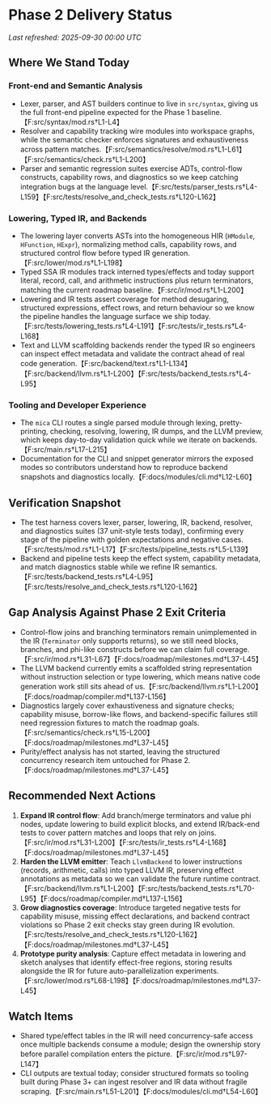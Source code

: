 # Phase 2 Delivery Status

_Last refreshed: 2025-09-30 00:00 UTC_

## Where We Stand Today

### Front-end and Semantic Analysis
- Lexer, parser, and AST builders continue to live in `src/syntax`, giving us the full front-end pipeline expected for the Phase 1 baseline.【F:src/syntax/mod.rs†L1-L4】
- Resolver and capability tracking wire modules into workspace graphs, while the semantic checker enforces signatures and exhaustiveness across pattern matches.【F:src/semantics/resolve/mod.rs†L1-L61】【F:src/semantics/check.rs†L1-L200】
- Parser and semantic regression suites exercise ADTs, control-flow constructs, capability rows, and diagnostics so we keep catching integration bugs at the language level.【F:src/tests/parser_tests.rs†L4-L159】【F:src/tests/resolve_and_check_tests.rs†L120-L162】

### Lowering, Typed IR, and Backends
- The lowering layer converts ASTs into the homogeneous HIR (`HModule`, `HFunction`, `HExpr`), normalizing method calls, capability rows, and structured control flow before typed IR generation.【F:src/lower/mod.rs†L1-L198】
- Typed SSA IR modules track interned types/effects and today support literal, record, call, and arithmetic instructions plus return terminators, matching the current roadmap baseline.【F:src/ir/mod.rs†L1-L200】
- Lowering and IR tests assert coverage for method desugaring, structured expressions, effect rows, and return behaviour so we know the pipeline handles the language surface we ship today.【F:src/tests/lowering_tests.rs†L4-L191】【F:src/tests/ir_tests.rs†L4-L168】
- Text and LLVM scaffolding backends render the typed IR so engineers can inspect effect metadata and validate the contract ahead of real code generation.【F:src/backend/text.rs†L1-L134】【F:src/backend/llvm.rs†L1-L200】【F:src/tests/backend_tests.rs†L4-L95】

### Tooling and Developer Experience
- The `mica` CLI routes a single parsed module through lexing, pretty-printing, checking, resolving, lowering, IR dumps, and the LLVM preview, which keeps day-to-day validation quick while we iterate on backends.【F:src/main.rs†L17-L215】
- Documentation for the CLI and snippet generator mirrors the exposed modes so contributors understand how to reproduce backend snapshots and diagnostics locally.【F:docs/modules/cli.md†L12-L60】

## Verification Snapshot
- The test harness covers lexer, parser, lowering, IR, backend, resolver, and diagnostics suites (37 unit-style tests today), confirming every stage of the pipeline with golden expectations and negative cases.【F:src/tests/mod.rs†L1-L17】【F:src/tests/pipeline_tests.rs†L5-L139】
- Backend and pipeline tests keep the effect system, capability metadata, and match diagnostics stable while we refine IR semantics.【F:src/tests/backend_tests.rs†L4-L95】【F:src/tests/resolve_and_check_tests.rs†L120-L162】

## Gap Analysis Against Phase 2 Exit Criteria
- Control-flow joins and branching terminators remain unimplemented in the IR (`Terminator` only supports returns), so we still need blocks, branches, and phi-like constructs before we can claim full coverage.【F:src/ir/mod.rs†L31-L67】【F:docs/roadmap/milestones.md†L37-L45】
- The LLVM backend currently emits a scaffolded string representation without instruction selection or type lowering, which means native code generation work still sits ahead of us.【F:src/backend/llvm.rs†L1-L200】【F:docs/roadmap/compiler.md†L137-L156】
- Diagnostics largely cover exhaustiveness and signature checks; capability misuse, borrow-like flows, and backend-specific failures still need regression fixtures to match the roadmap goals.【F:src/semantics/check.rs†L15-L200】【F:docs/roadmap/milestones.md†L37-L45】
- Purity/effect analysis has not started, leaving the structured concurrency research item untouched for Phase 2.【F:docs/roadmap/milestones.md†L37-L45】

## Recommended Next Actions
1. **Expand IR control flow**: Add branch/merge terminators and value phi nodes, update lowering to build explicit blocks, and extend IR/back-end tests to cover pattern matches and loops that rely on joins.【F:src/ir/mod.rs†L31-L200】【F:src/tests/ir_tests.rs†L4-L168】【F:docs/roadmap/milestones.md†L37-L45】
2. **Harden the LLVM emitter**: Teach `LlvmBackend` to lower instructions (records, arithmetic, calls) into typed LLVM IR, preserving effect annotations as metadata so we can validate the future runtime contract.【F:src/backend/llvm.rs†L1-L200】【F:src/tests/backend_tests.rs†L70-L95】【F:docs/roadmap/compiler.md†L137-L156】
3. **Grow diagnostics coverage**: Introduce targeted negative tests for capability misuse, missing effect declarations, and backend contract violations so Phase 2 exit checks stay green during IR evolution.【F:src/tests/resolve_and_check_tests.rs†L120-L162】【F:docs/roadmap/milestones.md†L37-L45】
4. **Prototype purity analysis**: Capture effect metadata in lowering and sketch analyses that identify effect-free regions, storing results alongside the IR for future auto-parallelization experiments.【F:src/lower/mod.rs†L68-L198】【F:docs/roadmap/milestones.md†L37-L45】

## Watch Items
- Shared type/effect tables in the IR will need concurrency-safe access once multiple backends consume a module; design the ownership story before parallel compilation enters the picture.【F:src/ir/mod.rs†L97-L147】
- CLI outputs are textual today; consider structured formats so tooling built during Phase 3+ can ingest resolver and IR data without fragile scraping.【F:src/main.rs†L51-L201】【F:docs/modules/cli.md†L54-L60】

